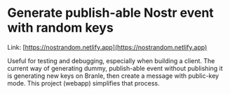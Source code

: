 # Generate publish-able Nostr event with random keys
Link: [https://nostrandom.netlify.app](https://nostrandom.netlify.app)

Useful for testing and debugging, especially when building a client. The current way of generating dummy, publish-able event without publishing it is generating new keys on Branle, then create a message with public-key mode. This project (webapp) simplifies that process.
